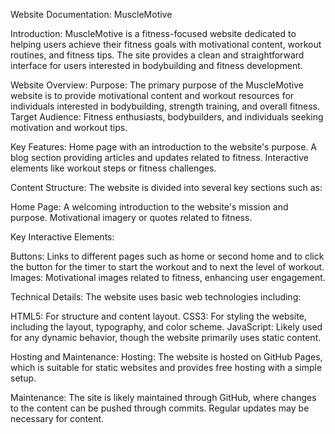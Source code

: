 Website Documentation: MuscleMotive

Introduction:
MuscleMotive is a fitness-focused website dedicated to helping users achieve their fitness goals with motivational content, workout routines, and fitness tips. The site provides a clean and straightforward interface for users interested in bodybuilding and fitness development.

Website Overview:
Purpose: The primary purpose of the MuscleMotive website is to provide motivational content and workout resources for individuals interested in bodybuilding, strength training, and overall fitness.
Target Audience: Fitness enthusiasts, bodybuilders, and individuals seeking motivation and workout tips.

Key Features:
Home page with an introduction to the website's purpose.
A blog section providing articles and updates related to fitness.
Interactive elements like workout steps or fitness challenges.

Content Structure:
The website is divided into several key sections such as:

Home Page:
A welcoming introduction to the website's mission and purpose.
Motivational imagery or quotes related to fitness.

Key Interactive Elements:

Buttons: Links to different pages such as home or second home and to click the button for the timer to start the workout and to next the level of workout.
Images: Motivational images related to fitness, enhancing user engagement.

Technical Details:
The website uses basic web technologies including:

HTML5: For structure and content layout.
CSS3: For styling the website, including the layout, typography, and color scheme.
JavaScript: Likely used for any dynamic behavior, though the website primarily uses static content.

Hosting and Maintenance:
Hosting: The website is hosted on GitHub Pages, which is suitable for static websites and provides free hosting with a simple setup.

Maintenance:
The site is likely maintained through GitHub, where changes to the content can be pushed through commits.
Regular updates may be necessary for content.

